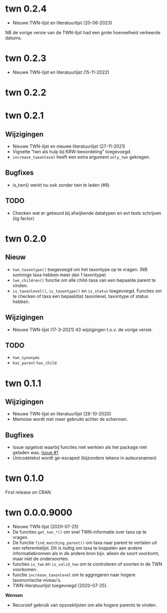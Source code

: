 # twn 0.2.4

- Nieuwe TWN-lijst en literatuurlijst (20-06-2023)

NB de vorige versie van de TWN-lijst had een grote hoeveelheid verkeerde datums.

# twn 0.2.3

- Nieuwe TWN-lijst en literatuurlijst (15-11-2022)

# twn 0.2.2

# twn 0.2.1




## Wijzigingen

- Nieuwe TWN-lijst en nieuwe literatuurlijst (27-11-2021)
- Vignette "twn als hulp bij KRW-beoordeling" toegevoegd.
- `increase_taxonlevel` heeft een extra argument `only_twn` gekregen.

## Bugfixes

- is_twn() werkt nu ook zonder twn te laden (#8)

## TODO

- Checken wat er gebeurd bij afwijkende datatypen en evt tests schrijven (iig factor)

# twn 0.2.0

## Nieuw

- `twn_taxontype()` toegevoegd om het taxontype op te vragen. (NB sommige taxa hebben meer dan 1 taxontype)
- `twn_children()` functie om alle child-taxa van een bepaalde parent te vinden.
- `is_taxonlevel()`, `is_taxontype()` en `is_status` toegevoegd. Functies om te checken of taxa een bepaald(e) taxonlevel, taxontype of status hebben.

## Wijzigingen

- Nieuwe TWN-lijst (17-3-2021) 43 wijzigingen t.o.v. de vorige versie.

## TODO

- `twn_synonyms`
- `has_parent` `has_child`

# twn 0.1.1


## Wijzigingen

- Nieuwe TWN-lijst en literatuurlijst (28-10-2020)
- Memoise wordt niet meer gebruikt achter de schermen.

## Bugfixes

- Issue opgelost waarbij functies niet werkten als het package niet geladen was. [Issue #1](https://github.com/RedTent/twn/issues/1#issue-682498150)
- Unicodetekst wordt ge-escaped (bijzondere tekens in auteursnamen)

# twn 0.1.0

First release on CRAN

# twn 0.0.0.9000

- Nieuwe TWN-lijst (2020-07-25)
- De functies `get_twn_*()` om snel TWN-informatie over taxa op te vragen.
- De functie `find_matching_parent()` om taxa naar parent te vertalen uit een referentielijst. Dit is nuttig om taxa te koppelen aan andere informatiebronnen als in de andere bron bijv. alleen de soort voorkomt, maar niet de ondersoorten.
- functies `is_twn` en `is_valid_twn` om te controleren of soorten in de TWN voorkomen.
- functie `increase_taxonlevel` om te aggregeren naar hogere taxonomische niveau's.
- TWN-literatuurlijst toegevoegd (2020-07-25).

**Wensen**

- Recursief gebruik van opzoeklijsten om alle hogere parents te vinden.



